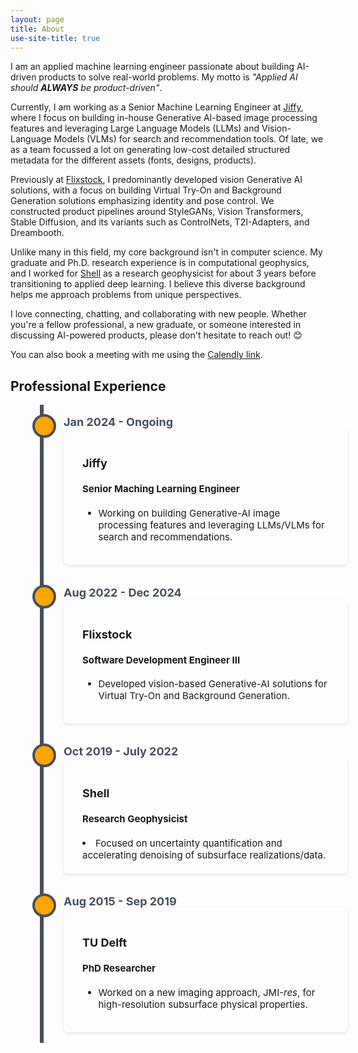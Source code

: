 ```yaml
---
layout: page
title: About
use-site-title: true
---
```


I am an applied machine learning engineer passionate about building AI-driven products to solve real-world problems. My motto is <i>"Applied AI should <b>ALWAYS</b> be product-driven"</i>.

Currently, I am working as a Senior Machine Learning Engineer at <a href="https://www.jiffy.com/">Jiffy</a>, where I focus on building in-house Generative AI-based image processing features and leveraging Large Language Models (LLMs) and
Vision-Language Models (VLMs) for search and recommendation tools. Of late, we as a team focussed a lot on generating low-cost detailed structured metadata for the different assets (fonts, designs, products).

Previously at <a href="https://www.flixstock.com/">Flixstock</a>, I predominantly developed vision Generative AI solutions, with a focus on building Virtual Try-On and Background Generation solutions emphasizing identity and pose control. We constructed product pipelines around StyleGANs, Vision Transformers, Stable Diffusion, and its variants such as ControlNets, T2I-Adapters, and Dreambooth.

Unlike many in this field, my core background isn't in computer science. My graduate and Ph.D. research experience is in computational geophysics, and I worked for <a href="https://www.shell.com/">Shell</a> as a research geophysicist for about 3 years before transitioning to applied deep learning. I believe this diverse background helps me approach problems from unique perspectives.

I love connecting, chatting, and collaborating with new people. Whether you're a fellow professional, a new graduate, or someone interested in discussing AI-powered products, please don't hesitate to reach out! 😊

You can also book a meeting with me using the <a href="https://calendly.com/aayushgargiitr/30min">Calendly link</a>.


<style>
  .timeline {
    position: relative;
    max-width: 1200px;
    margin: 0 auto;
  }
	
	.timeline::after {
	content: '';
	position: absolute;
	width: 6px;
	background-color: #474e5d;
	top: 0;
	bottom: 0;
	left: 50px;
	margin-left: -3px;
	}
	
  .timeline-item {
    padding: 17px 15px;
    position: relative;
    background-color: inherit;
    width: 90%;
    left: 70px;
	}
  
.timeline-item::after {
  content: '';
  position: absolute;
  width: 30px;
  height: 30px;
  left: -35px;
  background-color: orange;
  border: 4px solid #474e5d;
  top: 15px;
  border-radius: 50%;
  z-index: 1;
}
  
.timeline-date {
    font-weight: bold;
	font-size: 18px;
    color: #474e5d;
}
  
.timeline-content {
	font-color: orange;
    padding: 20px 30px;
    position: relative;
    border-radius: 6px;
	font-size: 15px;
    box-shadow: 0 2px 5px rgba(0,0,0,0.1);
}
.custom-font {
  font-weight: 700;
  font-size: 18px;
}
</style>


<h2>Professional Experience</h2>
<div class="timeline">
  <div class="timeline-item">
    <div class="timeline-date">Jan 2024 - Ongoing</div>
    <div class="timeline-content">
      <h3 class="custom-font">Jiffy</h3>
      <h4>Senior Maching Learning Engineer</h4>
      <ul>
        <li>Working on building Generative-AI image processing features and leveraging LLMs/VLMs for search and recommendations.</li>
      </ul>
    </div>
</div>
  
<div class="timeline-item">
<div class="timeline-date">Aug 2022 - Dec 2024</div>
<div class="timeline-content">
	<h3 class="custom-font">Flixstock</h3>
	<h4>Software Development Engineer III</h4>
	<ul>
	<li>Developed vision-based Generative-AI solutions for Virtual Try-On and Background Generation.</li>
	</ul>
</div>
</div>
  
<div class="timeline-item">
    <div class="timeline-date">Oct 2019 - July 2022</div>
    <div class="timeline-content">
      <h3 class="custom-font">Shell</h3>
      <h4 >Research Geophysicist</h3>
      <li>Focused on uncertainty quantification and accelerating denoising of subsurface realizations/data.</li>
    </div>
</div>

<div class="timeline-item">
    <div class="timeline-date">Aug 2015 - Sep 2019</div>
    <div class="timeline-content">
      <h3 class="custom-font">TU Delft</h3>
      <h4>PhD Researcher</h4>
      <ul>
        <li>Worked on a new imaging approach, JMI-<i>res</i>, for high-resolution subsurface physical properties.</li>
      </ul>
    </div>
</div>

</div>

